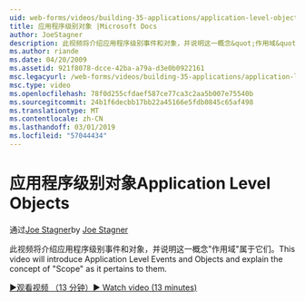 ```yaml
---
uid: web-forms/videos/building-35-applications/application-level-objects
title: 应用程序级别对象 |Microsoft Docs
author: JoeStagner
description: 此视频将介绍应用程序级别事件和对象，并说明这一概念&quot;作用域&quot;属于它们。
ms.author: riande
ms.date: 04/20/2009
ms.assetid: 921f8078-dcce-42ba-a79a-d3e0b0922161
msc.legacyurl: /web-forms/videos/building-35-applications/application-level-objects
msc.type: video
ms.openlocfilehash: 78f0d255cfdaef587ce77ca3c2aa5b007e75540b
ms.sourcegitcommit: 24b1f6decbb17bb22a45166e5fdb0845c65af498
ms.translationtype: MT
ms.contentlocale: zh-CN
ms.lasthandoff: 03/01/2019
ms.locfileid: "57044434"
---
```

<a name="application-level-objects"></a><span data-ttu-id="d3ac4-103">应用程序级别对象</span><span class="sxs-lookup"><span data-stu-id="d3ac4-103">Application Level Objects</span></span>
====================
<span data-ttu-id="d3ac4-104">通过[Joe Stagner](https://github.com/JoeStagner)</span><span class="sxs-lookup"><span data-stu-id="d3ac4-104">by [Joe Stagner](https://github.com/JoeStagner)</span></span>

<span data-ttu-id="d3ac4-105">此视频将介绍应用程序级别事件和对象，并说明这一概念&quot;作用域&quot;属于它们。</span><span class="sxs-lookup"><span data-stu-id="d3ac4-105">This video will introduce Application Level Events and Objects and explain the concept of &quot;Scope&quot; as it pertains to them.</span></span>

[<span data-ttu-id="d3ac4-106">&#9654;观看视频 （13 分钟）</span><span class="sxs-lookup"><span data-stu-id="d3ac4-106">&#9654; Watch video (13 minutes)</span></span>](https://channel9.msdn.com/Blogs/ASP-NET-Site-Videos/application-level-objects)
